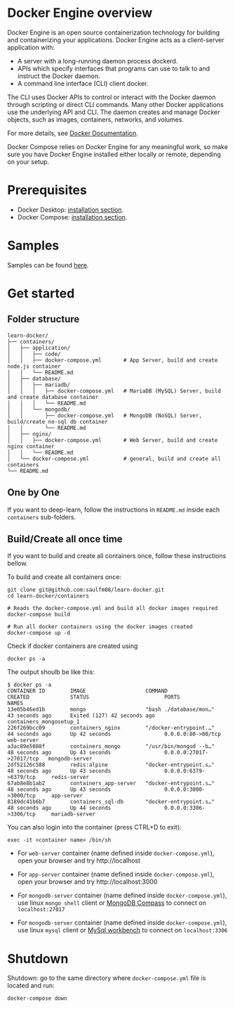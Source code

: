 # Docker Engine overview
Docker Engine is an open source containerization technology for building and containerizing your applications. Docker Engine acts as a client-server application with:

- A server with a long-running daemon process dockerd.
- APIs which specify interfaces that programs can use to talk to and instruct the Docker daemon.
- A command line interface (CLI) client docker.

The CLI uses Docker APIs to control or interact with the Docker daemon through scripting or direct CLI commands. Many other Docker applications use the underlying API and CLI. The daemon creates and manage Docker objects, such as images, containers, networks, and volumes.

For more details, see [Docker Documentation](https://docs.docker.com/engine/).

Docker Compose relies on Docker Engine for any meaningful work, so make sure you have Docker Engine installed either locally or remote, depending on your setup.


# Prerequisites
- Docker Desktop: [installation section](https://docs.docker.com/desktop/).
- Docker Compose: [installation section](https://docs.docker.com/compose/install/).


# Samples
Samples can be found [here](https://docs.docker.com/samples/).


# Get started
## Folder structure
```
learn-docker/
├── containers/
│   ├── application/
│   │   ├── code/
│   │   ├── docker-compose.yml       # App Server, build and create node.js container
│   │   └── README.md
│   ├── database/
│   │   ├── mariadb/
│   │   │   ├── docker-compose.yml   # MariaDB (MySQL) Server, build and create database container
│   │   │   └── README.md
│   │   └── mongodb/
│   │       ├── docker-compose.yml   # MongoDB (NoSQL) Server, build/create no-sql db container
│   │       └── README.md
│   ├── nginx/
│   │   ├── docker-compose.yml       # Web Server, build and create nginx container
│   │   └── README.md
│   └── docker-compose.yml           # general, build and create all containers
└── README.md

```
## One by One
If you want to deep-learn, follow the instructions in `README.md` inside each `containers` sub-folders.
## Build/Create all once time
If you want to build and create all containers once, follow these instructions bellow.

To build and create all containers once:
```
git clone git@github.com:saulfm08/learn-docker.git
cd learn-docker/containers

# Reads the docker-compose.yml and build all docker images required
docker-compose build

# Run all docker containers using the docker images created
docker-compose up -d
```

Check if docker containers are created using 
```
docker ps -a
```

The output shoulb be like this:
```
$ docker ps -a
CONTAINER ID        IMAGE                   COMMAND                  CREATED             STATUS                        PORTS                      NAMES
13e05b46ed1b        mongo                   "bash ./database/mon…"   43 seconds ago      Exited (127) 42 seconds ago                              containers_mongosetup_1
226f269bcc09        containers_nginx        "/docker-entrypoint.…"   44 seconds ago      Up 42 seconds                 0.0.0.0:80->80/tcp         web-server
a3ac89e5088f        containers_mongo        "/usr/bin/mongod --b…"   48 seconds ago      Up 43 seconds                 0.0.0.0:27017->27017/tcp   mongodb-server
2df52126c588        redis:alpine            "docker-entrypoint.s…"   48 seconds ago      Up 43 seconds                 0.0.0.0:6379->6379/tcp     redis-server
67ab8e8b1ab2        containers_app-server   "docker-entrypoint.s…"   48 seconds ago      Up 43 seconds                 0.0.0.0:3000->3000/tcp     app-server
8189dc41b6b7        containers_sql-db       "docker-entrypoint.s…"   48 seconds ago      Up 44 seconds                 0.0.0.0:3306->3306/tcp     mariadb-server
```



You can also login into the container (press CTRL+D to exit):
```
exec -it <container name> /bin/sh
```

- For `web-server` container (name defined inside `docker-compose.yml`), open your browser and try http://localhost

- For `app-server` container (name defined inside `docker-compose.yml`), open your browser and try http://localhost:3000

- For `mongodb-server` container (name defined inside `docker-compose.yml`), use linux `mongo shell` client or [MongoDB Compass](https://www.mongodb.com/try/download/compass) to connect on `localhost:27017`

- For `mongodb-server` container (name defined inside `docker-compose.yml`), use linux `mysql` client or [MySql workbench](https://www.mysql.com/products/workbench/) to connect on `localhost:3306`


# Shutdown
Shutdown: go to the same directory where `docker-compose.yml` file is located and run:
```
docker-compose down
```
